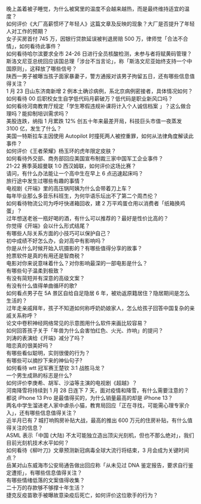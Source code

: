 晚上盖着被子睡觉，为什么被窝里的温度不会越来越热，而是最终维持适宜的温度？  
如何评价《大厂高薪惯坏了年轻人》这篇文章及反映的现象？大厂是否提升了年轻人对工作的预期？  
女子买房首付 745 万，因银行贷款延误被判退房赔 500 万，律师觉「合法不合情」，如何看待此事件？  
如何看待哈尔滨要求全市 24-26 日进行全员核酸检测，未参与者将赋黄码管理？  
斯洛文尼亚总统回应该国总理「涉台不当言论」，称「斯洛文尼亚始终支持一个中国原则」，这释放了哪些信号？  
陕西一男子被曝当孩子面家暴妻子，警方通报对该男子拘留五日，还有哪些信息值得关注？  
1 月 23 日山东济南新增 2 例本土确诊病例，系北京病例密接者，具体情况如何？  
如何看待 00 后职校女生自学低代码月薪破万？低代码是职业新风口吗？  
如何看待河南教育厅规定「学生寒假违规补课将计入个人诚信档案 」？这么做合理吗？能抑制培训需求吗？  
美股连跌，纳指 1 月累跌 12% 创五十年来最差开局，科技巨头市值一夜蒸发 3100 亿，发生了什么？  
美国一特斯拉车主因使用 Autopilot 时撞死两人被控重罪，如何从法律角度解读此事件？  
如何评价《王者荣耀》杨玉环的虎年限定皮肤？  
如何看待外交部、商务部回应美国宣布制裁三家中国军工企业事件？  
21-22 赛季英超曼联 1:0 西汉姆联，如何评价这场比赛？  
请问，有什么办法能让一个高中生在早上 6 点迅速起床吗？  
旅行途中发生过哪些有趣的事情？  
电视剧《开端》里的高压锅阿姨为什么会带着刀上车？  
每年毕业那么多音乐科班生，为何华语乐坛出不了第二个周杰伦？  
如何看待物流公司为呼吁快递箱回收，建 2 万平鸡蛋仓用以消费者「纸箱换鸡蛋」？  
过年想送老爸一瓶好喝的酒，有什么可以推荐的？最好是性价比高的？  
你觉得《开端》会以什么形式结尾？  
有哪些人际关系方面的小技巧可以保护自己？  
初中成绩不好怎么办，会对高中有影响吗？  
你是从什么时候开始入坑摄影的？有哪些值得分享的故事？  
抢票软件是真的有用还是智商税？  
电影对你来说意味着什么？对你影响最深的一部电影是什么？  
有哪些句子温柔到极致？  
有没有简短并有深意的高级文案？  
有没有什么值得单曲循环的歌?  
如何看点男子在 5A 景区自给自足隐居 6 年，被劝返原籍居住？隐居期间是怎么生活的？  
过年走亲戚拜年，孩子不知道如何称呼奶奶娘家人，怎么给孩子回答中国复杂的亲戚关系称呼？  
论文中卷积神经网络常见的示意图用什么软件来画比较容易？  
如何回答孩子关于「年兽为什么会害怕红色、火光、炸响」的提问？  
刘涛的表演给《开端》减分了吗？  
暗恋真的很美好吗？  
有哪些看似聪明，实则很傻的行为？  
有哪些可以摘抄下来的神仙句子?  
如何看待 wtt 冠军赛王楚钦 3:1 战胜马龙？  
一个男生成熟的标志是什么?  
如何评价李庚希、胡军、沙溢等主演的电视剧《超越》？  
河南降雪将持续到 1 月 28 日连下 7 天，面对疫情和降雪，有什么需要注意的？  
都说 iPhone 13 Pro 是最值得买的，为什么销量最高的却是 iPhone 13？  
两名中学生溜进老人家中虐杀小猫，教育局回应「正在寻找，可能需心理专家介入」，还有哪些信息值得关注？  
近半月已有 7 城打响购房补贴大战，最高的推出 600 万元的住房补贴，有什么值得关注的信息？  
ASML 表示「中国 (大陆) 不太可能独立造出顶尖光刻机，但也不那么绝对」，我们目前光刻机技术水平如何？  
如何看待《柳叶刀》文章预测新冠病毒全球大流行将结束，3 月会成为关键时间点？  
岳某对山东威海市公安局通告做出回应称「从未见过 DNA 鉴定报告，要求自行鉴定遭拒」，有哪些信息值得关注？  
有哪些情绪低落的文案值得收集？  
二十万的存款够不够撑十年生活？  
捷克反疫苗歌手被曝故意染疫后死亡，如何评价这位歌手的行为？  
